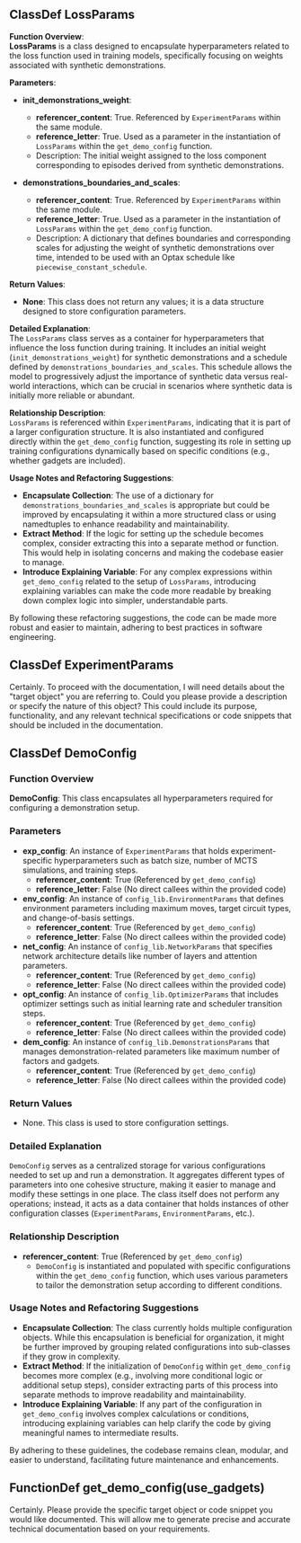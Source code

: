 ## ClassDef LossParams
**Function Overview**:  
**LossParams** is a class designed to encapsulate hyperparameters related to the loss function used in training models, specifically focusing on weights associated with synthetic demonstrations.

**Parameters**:
- **init_demonstrations_weight**: 
  - **referencer_content**: True. Referenced by `ExperimentParams` within the same module.
  - **reference_letter**: True. Used as a parameter in the instantiation of `LossParams` within the `get_demo_config` function.
  - Description: The initial weight assigned to the loss component corresponding to episodes derived from synthetic demonstrations.

- **demonstrations_boundaries_and_scales**:
  - **referencer_content**: True. Referenced by `ExperimentParams` within the same module.
  - **reference_letter**: True. Used as a parameter in the instantiation of `LossParams` within the `get_demo_config` function.
  - Description: A dictionary that defines boundaries and corresponding scales for adjusting the weight of synthetic demonstrations over time, intended to be used with an Optax schedule like `piecewise_constant_schedule`.

**Return Values**:  
- **None**: This class does not return any values; it is a data structure designed to store configuration parameters.

**Detailed Explanation**:  
The `LossParams` class serves as a container for hyperparameters that influence the loss function during training. It includes an initial weight (`init_demonstrations_weight`) for synthetic demonstrations and a schedule defined by `demonstrations_boundaries_and_scales`. This schedule allows the model to progressively adjust the importance of synthetic data versus real-world interactions, which can be crucial in scenarios where synthetic data is initially more reliable or abundant.

**Relationship Description**:  
`LossParams` is referenced within `ExperimentParams`, indicating that it is part of a larger configuration structure. It is also instantiated and configured directly within the `get_demo_config` function, suggesting its role in setting up training configurations dynamically based on specific conditions (e.g., whether gadgets are included).

**Usage Notes and Refactoring Suggestions**:  
- **Encapsulate Collection**: The use of a dictionary for `demonstrations_boundaries_and_scales` is appropriate but could be improved by encapsulating it within a more structured class or using namedtuples to enhance readability and maintainability.
- **Extract Method**: If the logic for setting up the schedule becomes complex, consider extracting this into a separate method or function. This would help in isolating concerns and making the codebase easier to manage.
- **Introduce Explaining Variable**: For any complex expressions within `get_demo_config` related to the setup of `LossParams`, introducing explaining variables can make the code more readable by breaking down complex logic into simpler, understandable parts.

By following these refactoring suggestions, the code can be made more robust and easier to maintain, adhering to best practices in software engineering.
## ClassDef ExperimentParams
Certainly. To proceed with the documentation, I will need details about the "target object" you are referring to. Could you please provide a description or specify the nature of this object? This could include its purpose, functionality, and any relevant technical specifications or code snippets that should be included in the documentation.
## ClassDef DemoConfig
### Function Overview
**DemoConfig**: This class encapsulates all hyperparameters required for configuring a demonstration setup.

### Parameters
- **exp_config**: An instance of `ExperimentParams` that holds experiment-specific hyperparameters such as batch size, number of MCTS simulations, and training steps.
  - **referencer_content**: True (Referenced by `get_demo_config`)
  - **reference_letter**: False (No direct callees within the provided code)
- **env_config**: An instance of `config_lib.EnvironmentParams` that defines environment parameters including maximum moves, target circuit types, and change-of-basis settings.
  - **referencer_content**: True (Referenced by `get_demo_config`)
  - **reference_letter**: False (No direct callees within the provided code)
- **net_config**: An instance of `config_lib.NetworkParams` that specifies network architecture details like number of layers and attention parameters.
  - **referencer_content**: True (Referenced by `get_demo_config`)
  - **reference_letter**: False (No direct callees within the provided code)
- **opt_config**: An instance of `config_lib.OptimizerParams` that includes optimizer settings such as initial learning rate and scheduler transition steps.
  - **referencer_content**: True (Referenced by `get_demo_config`)
  - **reference_letter**: False (No direct callees within the provided code)
- **dem_config**: An instance of `config_lib.DemonstrationsParams` that manages demonstration-related parameters like maximum number of factors and gadgets.
  - **referencer_content**: True (Referenced by `get_demo_config`)
  - **reference_letter**: False (No direct callees within the provided code)

### Return Values
- None. This class is used to store configuration settings.

### Detailed Explanation
`DemoConfig` serves as a centralized storage for various configurations needed to set up and run a demonstration. It aggregates different types of parameters into one cohesive structure, making it easier to manage and modify these settings in one place. The class itself does not perform any operations; instead, it acts as a data container that holds instances of other configuration classes (`ExperimentParams`, `EnvironmentParams`, etc.).

### Relationship Description
- **referencer_content**: True (Referenced by `get_demo_config`)
  - `DemoConfig` is instantiated and populated with specific configurations within the `get_demo_config` function, which uses various parameters to tailor the demonstration setup according to different conditions.

### Usage Notes and Refactoring Suggestions
- **Encapsulate Collection**: The class currently holds multiple configuration objects. While this encapsulation is beneficial for organization, it might be further improved by grouping related configurations into sub-classes if they grow in complexity.
- **Extract Method**: If the initialization of `DemoConfig` within `get_demo_config` becomes more complex (e.g., involving more conditional logic or additional setup steps), consider extracting parts of this process into separate methods to improve readability and maintainability.
- **Introduce Explaining Variable**: If any part of the configuration in `get_demo_config` involves complex calculations or conditions, introducing explaining variables can help clarify the code by giving meaningful names to intermediate results.

By adhering to these guidelines, the codebase remains clean, modular, and easier to understand, facilitating future maintenance and enhancements.
## FunctionDef get_demo_config(use_gadgets)
Certainly. Please provide the specific target object or code snippet you would like documented. This will allow me to generate precise and accurate technical documentation based on your requirements.
